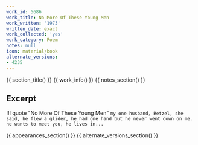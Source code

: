 ```yaml
---
work_id: 5686
work_title: No More Of These Young Men
work_written: '1973'
written_date: exact
work_collected: 'yes'
work_category: Poem
notes: null
icon: material/book
alternate_versions:
- 4235
---
```


{{ section_title() }}
{{ work_info() }}
{{ notes_section() }}
## Excerpt
!!! quote "No More Of These Young Men"
    ```
    my one husband, Retzel, she said,
    he flew a glider, he had one hand
    but he never went down on me.
    he wants to meet you, he lives in...
    ```

{{ appearances_section() }}
{{ alternate_versions_section() }}